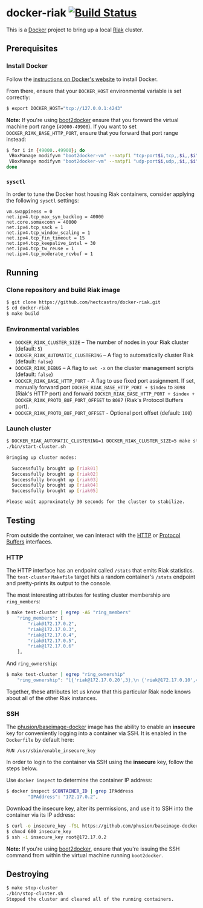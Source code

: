 # docker-riak [![Build Status](https://secure.travis-ci.org/hectcastro/docker-riak.png?branch=develop)](http://travis-ci.org/hectcastro/docker-riak)

This is a [Docker](http://docker.io) project to bring up a local
[Riak](https://github.com/basho/riak) cluster.

## Prerequisites

### Install Docker

Follow the [instructions on Docker's website](https://www.docker.io/gettingstarted/#h_installation)
to install Docker.

From there, ensure that your `DOCKER_HOST` environmental variable is set
correctly:

```bash
$ export DOCKER_HOST="tcp://127.0.0.1:4243"
```

**Note:** If you're using
[boot2docker](https://github.com/boot2docker/boot2docker) ensure that you
forward the virtual machine port range (`49000-49900`). If you want to set
`DOCKER_RIAK_BASE_HTTP_PORT`, ensure that you forward that port range instead:

```bash
$ for i in {49000..49900}; do
 VBoxManage modifyvm "boot2docker-vm" --natpf1 "tcp-port$i,tcp,,$i,,$i";
 VBoxManage modifyvm "boot2docker-vm" --natpf1 "udp-port$i,udp,,$i,,$i";
done
```

### `sysctl`

In order to tune the Docker host housing Riak containers, consider applying
the following `sysctl` settings:

```
vm.swappiness = 0
net.ipv4.tcp_max_syn_backlog = 40000
net.core.somaxconn = 40000
net.ipv4.tcp_sack = 1
net.ipv4.tcp_window_scaling = 1
net.ipv4.tcp_fin_timeout = 15
net.ipv4.tcp_keepalive_intvl = 30
net.ipv4.tcp_tw_reuse = 1
net.ipv4.tcp_moderate_rcvbuf = 1
```

## Running

### Clone repository and build Riak image

```bash
$ git clone https://github.com/hectcastro/docker-riak.git
$ cd docker-riak
$ make build
```

### Environmental variables

- `DOCKER_RIAK_CLUSTER_SIZE` – The number of nodes in your Riak cluster
  (default: `5`)
- `DOCKER_RIAK_AUTOMATIC_CLUSTERING` – A flag to automatically cluster Riak
  (default: `false`)
- `DOCKER_RIAK_DEBUG` – A flag to `set -x` on the cluster management scripts
  (default: `false`)
- `DOCKER_RIAK_BASE_HTTP_PORT` - A flag to use fixed port assignment. If set,
  manually forward port `DOCKER_RIAK_BASE_HTTP_PORT + $index` to `8098`
  (Riak's HTTP port) and forward
  `DOCKER_RIAK_BASE_HTTP_PORT + $index + DOCKER_RIAK_PROTO_BUF_PORT_OFFSET`
  to `8087` (Riak's Protocol Buffers port).
- `DOCKER_RIAK_PROTO_BUF_PORT_OFFSET` - Optional port offset (default: `100`)

### Launch cluster

```bash
$ DOCKER_RIAK_AUTOMATIC_CLUSTERING=1 DOCKER_RIAK_CLUSTER_SIZE=5 make start-cluster
./bin/start-cluster.sh

Bringing up cluster nodes:

  Successfully brought up [riak01]
  Successfully brought up [riak02]
  Successfully brought up [riak03]
  Successfully brought up [riak04]
  Successfully brought up [riak05]

Please wait approximately 30 seconds for the cluster to stabilize.
```

## Testing

From outside the container, we can interact with the
[HTTP](http://docs.basho.com/riak/latest/dev/references/http/) or
[Protocol Buffers](http://docs.basho.com/riak/latest/dev/references/protocol-buffers/)
interfaces.

### HTTP

The HTTP interface has an endpoint called `/stats` that emits Riak
statistics. The `test-cluster` `Makefile` target hits a random container's
`/stats` endpoint and pretty-prints its output to the console.

The most interesting attributes for testing cluster membership are
`ring_members`:

```bash
$ make test-cluster | egrep -A6 "ring_members"
    "ring_members": [
        "riak@172.17.0.2",
        "riak@172.17.0.3",
        "riak@172.17.0.4",
        "riak@172.17.0.5",
        "riak@172.17.0.6"
    ],
```

And `ring_ownership`:

```bash
$ make test-cluster | egrep "ring_ownership"
    "ring_ownership": "[{'riak@172.17.0.20',3},\n {'riak@172.17.0.10',4},\n {'riak@172.17.0.21',3},\n {'riak@172.17.0.11',4},\n {'riak@172.17.0.2',3},\n {'riak@172.17.0.12',4},\n {'riak@172.17.0.3',3},\n {'riak@172.17.0.13',4},\n {'riak@172.17.0.4',3},\n {'riak@172.17.0.14',3},\n {'riak@172.17.0.5',3},\n {'riak@172.17.0.15',3},\n {'riak@172.17.0.6',3},\n {'riak@172.17.0.16',3},\n {'riak@172.17.0.7',3},\n {'riak@172.17.0.17',3},\n {'riak@172.17.0.8',3},\n {'riak@172.17.0.18',3},\n {'riak@172.17.0.9',3},\n {'riak@172.17.0.19',3}]",
```

Together, these attributes let us know that this particular Riak node knows
about all of the other Riak instances.

### SSH

The [phusion/baseimage-docker](https://github.com/phusion/baseimage-docker)
image has the ability to enable an __insecure__ key for conveniently logging
into a container via SSH. It is enabled in the `Dockerfile` by default here:

```docker
RUN /usr/sbin/enable_insecure_key
```

In order to login to the container via SSH using the __insecure__ key, follow
the steps below.

Use `docker inspect` to determine the container IP address:

```bash
$ docker inspect $CONTAINER_ID | grep IPAddress
        "IPAddress": "172.17.0.2",
```

Download the insecure key, alter its permissions, and use it to SSH into the
container via its IP address:

```bash
$ curl -o insecure_key -fSL https://github.com/phusion/baseimage-docker/raw/master/image/insecure_key
$ chmod 600 insecure_key
$ ssh -i insecure_key root@172.17.0.2
```

**Note:** If you're using
[boot2docker](https://github.com/boot2docker/boot2docker), ensure that you're
issuing the SSH command from within the virtual machine running `boot2docker`.

## Destroying

```bash
$ make stop-cluster
./bin/stop-cluster.sh
Stopped the cluster and cleared all of the running containers.
```
